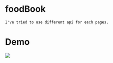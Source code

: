 # foodBook
```html
I've tried to use different api for each pages.
```






<h1>Demo</h1>

<img src="https://user-images.githubusercontent.com/79763515/188288544-b07d4a97-eac4-417e-9d2e-5885fa84fd5e.gif"/>

